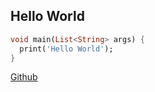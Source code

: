 ## Hello World


```dart
void main(List<String> args) {
  print('Hello World');
}
```
[Github](https://github.com/)
